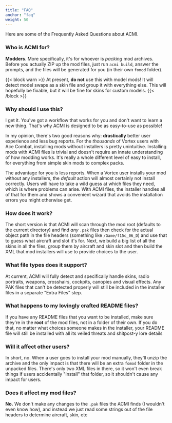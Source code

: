 ```yaml
---
title: "FAQ"
anchor: "faq"
weight: 50
---
```


Here are some of the Frequently Asked Questions about ACMI.

### Who is ACMI for?

**Modders**. More specifically, it's for whoever is _packing_ mod archives. Before you actually ZIP up the mod files, just run `acmi build`, answer the prompts, and the files will be generated for you (in their own `fomod` folder).

{{< block warn >}}
At present, <strong>do not</strong> use this with model mods! It will detect model swaps as a skin file and group it with everything else. This will hopefully be fixable, but it will be fine for skins for custom models.
{{< /block >}}

### Why should I use this?

I get it. You've got a workflow that works for you and don't want to learn a new thing. That's why ACMI is designed to be as easy-to-use as possible!

In my opinion, there's two good reasons why: **drastically** better user experience and less bug reports. For the *thousands* of Vortex users with Ace Combat, installing mods without installers is pretty unintuitive. Installing mods with ACMI files is trivial and doesn't require an innate understanding of how modding works. It's really a whole different level of easy to install, for everything from simple skin mods to complex packs.

The advantage for you is less reports. When a Vortex user installs your mod without any installers, the *default* action will almost certainly not install correctly. Users will have to take a wild guess at which files they need, which is where problems can arise. With ACMI files, the installer handles all of that for them and shows a convenient wizard that avoids the installation errors you might otherwise get.

### How does it work?

The short version is that ACMI will scan through the mod root (defaults to the current directory) and find _any_ `.pak` files then check for the actual object path in the file headers (something like `/Game/f15c_06_D`) and use that to guess what aircraft and slot it's for. Next, we build a big list of all the skins in all the files, group them by aircraft and skin slot and then build the XML that mod installers will use to provide choices to the user.

### What file types does it support?

At current, ACMI will fully detect and specifically handle skins, radio portraits, weapons, crosshairs, cockpits, canopies and visual effects. Any PAK files that can't be detected properly will still be included in the installer files in a separate "Extra Files" step.

### What happens to my lovingly crafted README files?

If you have any README files that you want to be installed, make sure they're in the **root** of the mod files, not in a folder of their own. If you do that, no matter what choices someone makes in the installer, your README file will still be installed with all its veiled threats and shitpost-y lore details

### Will it affect other users?

In short, no. When a user goes to install your mod manually, they'll unzip the archive and the only impact is that there will be an extra `fomod` folder in the unpacked files. There's only two XML files in there, so it won't even break things if users accidentally "install" that folder, so it shouldn't cause any impact for users.

### Does it affect my mod files?

**No.** We don't make any changes to the `.pak` files the ACMI finds (I wouldn't even know how), and instead we just read some strings out of the file headers to determine aircraft, skin, etc